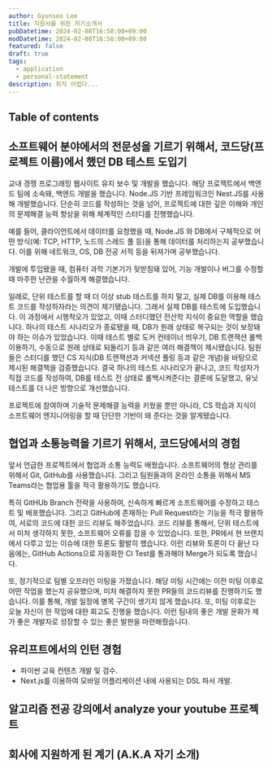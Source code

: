 ```yaml
---
author: Gyunseo Lee
title: 지원서를 위한 자기소개서
pubDatetime: 2024-02-08T16:58:00+09:00
modDatetime: 2024-02-08T16:58:00+09:00
featured: false
draft: true
tags:
  - application
  - personal-statement
description: 취직 어렵다...
---
```


## Table of contents

## 소프트웨어 분야에서의 전문성을 기르기 위해서, 코드당(프로젝트 이름)에서 했던 DB 테스트 도입기

교내 경쟁 프로그래밍 웹사이트 유지 보수 및 개발을 했습니다. 해당 프로젝트에서 백엔드 팀에 소속돼, 백엔드 개발을 했습니다. Node.JS 기반 프레임워크인 Nest.JS를 사용해 개발했습니다. 단순히 코드를 작성하는 것을 넘어, 프로젝트에 대한 깊은 이해와 개인의 문제해결 능력 향상을 위해 체계적인 스터디를 진행했습니다.

예를 들어, 클라이언트에서 데이터를 요청했을 때, Node.JS 와 DB에서 구체적으로 어떤 방식(예: TCP, HTTP, 노드의 스레드 풀 등)을 통해 데이터를 처리하는지 공부했습니다. 이를 위해 네트워크, OS, DB 전공 서적 등을 뒤져가며 공부했습니다.

개발에 투입됐을 때, 컴퓨터 과학 기본기가 뒷받침돼 있어, 기능 개발이나 버그를 수정할 때 마주한 난관을 수월하게 해결했습니다.

일례로, 단위 테스트를 할 때 더 이상 stub 테스트를 하지 말고, 실제 DB를 이용해 테스트 코드를 작성하자라는 의견이 제기됐습니다. 그래서 실제 DB를 테스트에 도입했습니다. 이 과정에서 시행착오가 있었고, 이때 스터디했던 전산학 지식이 중요한 역할을 했습니다. 하나의 테스트 시나리오가 종료됐을 때, DB가 원래 상태로 복구되는 것이 보장돼야 하는 이슈가 있었습니다. 이때 테스트 별로 도커 컨테이너 띄우기, DB 트랜잭션 롤백 이용하기, 수동으로 원래 상태로 되돌리기 등과 같은 여러 해결책이 제시됐습니다. 팀원들은 스터디를 했던 CS 지식(DB 트랜잭션과 커넥션 풀링 등과 같은 개념)을 바탕으로 제시된 해결책을 검증했습니다. 결국 하나의 테스트 시나리오가 끝나고, 코드 작성자가 직접 코드를 작성하여, DB를 테스트 전 상태로 롤백시켜준다는 결론에 도달했고, 유닛 테스트를 더 나은 방향으로 개선했습니다.

프로젝트에 참여하며 기술적 문제해결 능력을 키웠을 뿐만 아니라, CS 학습과 지식이 소프트웨어 엔지니어링을 할 때 단단한 기반이 돼 준다는 것을 알게됐습니다.

## 협업과 소통능력을 기르기 위해서, 코드당에서의 경험

앞서 언급한 프로젝트에서 협업과 소통 능력도 배웠습니다. 소프트웨어의 형상 관리를 위해서 Git, GitHub를 사용했습니다. 그리고 팀원들과의 온라인 소통을 위해서 MS Teams라는 협업용 툴을 적극 활용하기도 했습니다.

특히 GitHUb Branch 전략을 사용하여, 신속하게 빠르게 소프트웨어를 수정하고 테스트 및 배포했습니다. 그리고 GitHub에 존재하는 Pull Request라는 기능을 적극 활용하여, 서로의 코드에 대한 코드 리뷰도 해주었습니다. 코드 리뷰를 통해서, 단위 테스트에서 미처 생각하지 못한, 소프트웨어 오류를 잡을 수 있었습니다. 또한, PR에서 현 브랜치에서 다루고 있는 이슈에 대한 토론도 활발히 했습니다. 이런 리뷰와 토론이 다 끝난 다음에는, GitHub Actions으로 자동화한 CI Test를 통과해야 Merge가 되도록 했습니다.

또, 정기적으로 팀별 오프라인 미팅을 가졌습니다. 해당 미팅 시간에는 이전 미팅 이후로 어떤 작업을 했는지 공유했으며, 미처 해결하지 못한 PR들의 코드리뷰를 진행하기도 했습니다. 이를 통해, 개발 일정에 병목 구간이 생기지 않게 했습니다. 또, 미팅 이후로는 오늘 자신이 한 작업에 대한 회고도 진행을 했습니다. 이런 팀내의 좋은 개발 문화가 제가 좋은 개발자로 성장할 수 있는 좋은 발판을 마련해줬습니다.

## 유리프트에서의 인턴 경험

- 파이썬 교육 컨텐츠 개발 및 검수.
- Next.js를 이용하여 모바일 어플리케이션 내에 사용되는 DSL 파서 개발.

## 알고리즘 전공 강의에서 analyze your youtube 프로젝트

## 회사에 지원하게 된 계기 (A.K.A 자기 소개)
